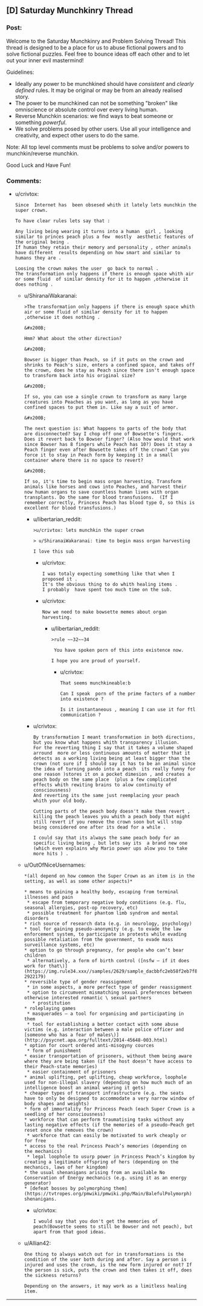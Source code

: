 ## [D] Saturday Munchkinry Thread

### Post:

Welcome to the Saturday Munchkinry and Problem Solving Thread! This thread is designed to be a place for us to abuse fictional powers and to solve fictional puzzles. Feel free to bounce ideas off each other and to let out your inner evil mastermind! 

Guidelines:

* Ideally any power to be munchkined should have *consistent* and *clearly defined* rules. It may be original or may be from an already realised story.
* The power to be munchkined can not be something "broken" like omniscience or absolute control over every living human.
* Reverse Munchkin scenarios: we find ways to beat someone or something  *powerful*.
* We solve problems posed by other users. Use all your intelligence and creativity, and expect other users to do the same.

Note: All top level comments must be problems to solve and/or powers to munchkin/reverse munchkin.

Good Luck and Have Fun!


### Comments:

- u/crivtox:
  ```
  Since  Internet has  been obsesed whith it lately lets munchkin the super crown.

  To have clear rules lets say that :

  Any living being wearing it turns into a human  girl , looking similar to princes peach plus a few  mostly  aesthetic features of the original being .
  If human they retain their memory and personality , other animals have different  results depending on how smart and similar to humans they are .

  Loosing the crown makes the user  go back to normal .
  The transformation only happens if there is enough space whith air or some fluid  of similar density for it to happen ,otherwise it does nothing .
  ```

  - u/ShiranaiWakaranai:
    ```
    >The transformation only happens if there is enough space whith air or some fluid of similar density for it to happen ,otherwise it does nothing .

    &#x200B;

    Hmm? What about the other direction?

    &#x200B;

    Bowser is bigger than Peach, so if it puts on the crown and shrinks to Peach's size, enters a confined space, and takes off the crown, does he stay as Peach since there isn't enough space to transform back into his original size?

    &#x200B;

    If so, you can use a single crown to transform as many large creatures into Peaches as you want, as long as you have confined spaces to put them in. Like say a suit of armor.

    &#x200B;

    The next question is: What happens to parts of the body that are disconnected? Say I chop off one of Bowsette's fingers. Does it revert back to Bowser finger? (Also how would that work since Bowser has 8 fingers while Peach has 10?) Does it stay a Peach finger even after Bowsette takes off the crown? Can you force it to stay in Peach form by keeping it in a small container where there is no space to revert?

    &#x200B;

    If so, it's time to begin mass organ harvesting. Transform animals like horses and cows into Peaches, and harvest their now human organs to save countless human lives with organ transplants. Do the same for blood transfusions.  (If I remember correctly, Princess Peach has blood type O, so this is excellent for blood transfusions.)
    ```

    - u/libertarian_reddit:
      ```
      >u/crivtox: lets munchkin the super crown

      > u/ShiranaiWakaranai: time to begin mass organ harvesting

      I love this sub
      ```

      - u/crivtox:
        ```
        I was totaly expecting something like that when I proposed it .
        It's the obvious thing to do whith healing items .
        I probably  have spent too much time on the sub.
        ```

      - u/crivtox:
        ```
        Now we need to make bowsette memes about organ harvesting.
        ```

        - u/libertarian_reddit:
          ```
          >rule ~~32~~34

           You have spoken porn of this into existence now.

          I hope you are proud of yourself.
          ```

          - u/crivtox:
            ```
            That seems munchkineable:b

            Can I speak  porn of the prime factors of a number into existence ?

            Is it instantaneous , meaning I can use it for ftl communication ?
            ```

    - u/crivtox:
      ```
      By transformation I meant transformation in both directions, but you know what happens whith transparency illusion.
      For the reverting thing I say that it takes a volume shaped arround  more or less continuous amounts of matter that it detects as a working living being at least bigger than the crown (not sure if I should say it has to be an animal since the idea of turning pando into a peach  its really funny for one reason )stores it on a pocket dimesion , and creates a peach body on the same place  (plus a few complicated effects whith rewiting brains to alow continuity of consciousness)
      And reverting its the same just reemplacing your peach  whith your old body.

      Cutting parts of the peach body doesn't make them revert , killing the peach leaves you whith a peach body that might still revert if you remove the crown soon but will stop being considered one after its dead for a while .

      I could say that its always the same peach body for an specific living being , but lets say its  a brand new one (which even explains why Mario power ups alow you to take more hits ) .
      ```

  - u/OutOfNiceUsernames:
    ```
    *(all depend on how common the Super Crown as an item is in the setting, as well as some other aspects)*

    * means to gaining a healthy body, escaping from terminal illnesses and pain
     * escape from temporary negative body conditions (e.g. flu, seasonal allergies, post-op recovery, etc)
     * possible treatment for phantom limb syndrom and mental disorders
    * rich source of research data (e.g. in neurology, psychology)
    * tool for gaining pseudo-anonymity (e.g. to evade the law enforcement system, to participate in protests while evading possible retaliation from the government, to evade mass surveillance systems, etc)
    * option to go through pregnancy, for people who can’t bear children
     * alternatively, a form of birth control ([nsfw — if it does work for that\)](https://img.rule34.xxx//samples/2629/sample_dacbbfc2eb58f2eb7f81c6b5adfb4c321e21537f.jpg?2922179)
    * reversible type of gender reassignment 
     * in some aspects, a more perfect type of gender reassignment 
     * option to circumvent mismatching sexual preferences between otherwise interested romantic \ sexual partners 
       * prostitution
    * roleplaying games
     * masquerades — a tool for organising and participating in them
     * tool for establishing a better contact with some abuse victims (e.g. interaction between a male police officer and [someone who has a fear of males\)](http://psycnet.apa.org/fulltext/2014-45648-003.html)
    * option for court ordered anti-misogyny cources
     * form of punishment 
    * easier transportation of prisoners, without them being aware where they are being taken (if the host doesn’t have access to their Peach-state memories)
     * easier containment of prisoners
    * animal uplifting, pet uplifting, cheap workforce, loophole used for non-illegal slavery (depending on how much much of an intelligence boost an animal wearing it gets)
    * cheaper types of transport infrastructure (e.g. the seats have to only be designed to accommodate a very narrow window of body shapes and weights)
    * form of immortality for Princess Peach (each Super Crown is a seedling of her consciousness) 
    * workforce that can perform traumatising tasks without any lasting negative effects (if the memories of a pseudo-Peach get reset once she removes the crown)
     * workforce that can easily be motivated to work cheaply or for free
    * access to the real Princess Peach’s memories (depending on the mechanics)
     * legal loophole to usurp power in Princess Peach’s kingdom by creating a legitimate offspring of hers (depending on the mechanics, laws of her kingdom)
    * the usual shenanigans arising from an available No Conservation of Energy mechanics (e.g. using it as an energy generator)
    * [defeat bosses by polymorphing them](https://tvtropes.org/pmwiki/pmwiki.php/Main/BalefulPolymorph) shenanigans.
    ```

    - u/crivtox:
      ```
      I would say that you don't get the memories of peach(Bowsette seems to still be Bowser and not peach), but apart from that good ideas.
      ```

  - u/Allian42:
    ```
    One thing to always watch out for in transformations is the condition of the user both during and after. Say a person is injured and uses the crown, is the new form injured or not? If the person is sick, puts the crown and then takes it off, does the sickness returns?

    Depending on the answers, it may work as a limitless healing item.
    ```

---

